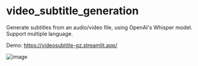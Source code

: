 # video_subtitle_generation
Generate subtitles from an audio/video file, using OpenAI's Whisper model. Support multiple language.

Demo: https://videosubtitle-gz.streamlit.app/

![image](https://github.com/user-attachments/assets/4e8d695f-347d-4f36-a6ac-27e1f9987187)
